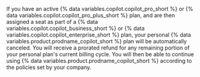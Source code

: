If you have an active {% data variables.copilot.copilot_pro_short %} or {% data variables.copilot.copilot_pro_plus_short %} plan, and are then assigned a seat as part of a {% data variables.copilot.copilot_business_short %} or {% data variables.copilot.copilot_enterprise_short %} plan, your personal {% data variables.product.prodname_copilot_short %} plan will be automatically canceled. You will receive a prorated refund for any remaining portion of your personal plan's current billing cycle. You will then be able to continue using {% data variables.product.prodname_copilot_short %} according to the policies set by your company.
